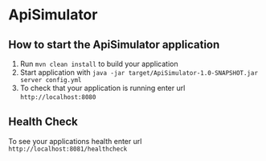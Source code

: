 # ApiSimulator

How to start the ApiSimulator application
---

1. Run `mvn clean install` to build your application
1. Start application with `java -jar target/ApiSimulator-1.0-SNAPSHOT.jar server config.yml`
1. To check that your application is running enter url `http://localhost:8080`

Health Check
---

To see your applications health enter url `http://localhost:8081/healthcheck`
